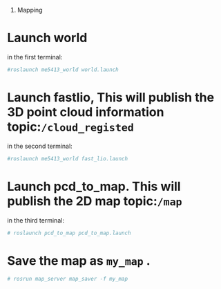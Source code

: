 1. Mapping


# Launch world
in the first terminal:
```bash
#roslaunch me5413_world world.launch
```

# Launch fastlio, This will publish the 3D point cloud information topic:`/cloud_registed `
in the second terminal:
```bash
#roslaunch me5413_world fast_lio.launch
```

# Launch pcd_to_map. This will publish the 2D map topic:`/map` 
in the third terminal:
```bash
# roslaunch pcd_to_map pcd_to_map.launch
```

# Save the map as `my_map` .
```bash
# rosrun map_server map_saver -f my_map
```